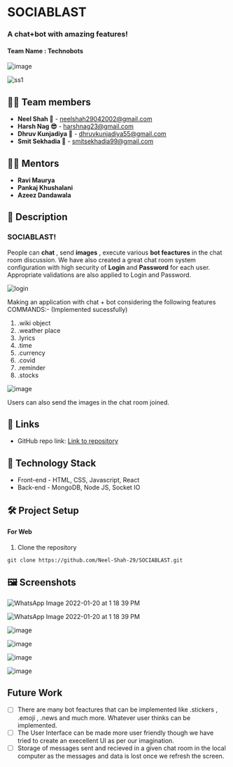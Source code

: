 # **SOCIABLAST**

### A chat+bot with amazing features!


#### Team Name : **Technobots**

![image](https://user-images.githubusercontent.com/84740927/150295636-992b2691-0b6b-406a-926b-aae0d5f97b91.png)

![ss1](https://user-images.githubusercontent.com/84740927/150291855-a2ef4a4f-8968-4a10-89c9-1f655e46f811.jpeg)


## 👩‍💻 Team members

- **Neel Shah 🦉** - neelshah29042002@gmail.com
- **Harsh Nag 😎** - harshnag23@gmail.com
- **Dhruv Kunjadiya 🦊** - dhruvkunjadiya55@gmail.com
- **Smit Sekhadia 🦅** - smitsekhadia99@gmail.com

## 👨‍🏫 Mentors

- **Ravi Maurya**
- **Pankaj Khushalani**
- **Azeez Dandawala**

## 📝 Description

### SOCIABLAST!

People can **chat** , send **images** , execute various **bot feactures** in the chat room discussion. We have also created a great chat room system configuration with high security of **Login** and **Password** for each user. Appropriate validations are also applied to Login and Password.

![login](https://user-images.githubusercontent.com/84740927/150297063-2490c634-100a-46b9-ab06-fc726626b9ec.png)


Making an application with chat + bot considering the following features COMMANDS:-
(Implemented sucessfully)

1) .wiki object
2) .weather place
3) .lyrics
4) .time
5) .currency
6) .covid
7) .reminder
8) .stocks

![image](https://user-images.githubusercontent.com/84740927/150296115-7920d057-25db-497e-9c6f-26f9ee12b997.png)

Users can also send the images in the chat room joined.




## 🔗 Links

- GitHub repo link: [Link to repository](https://github.com/Neel-Shah-29/SOCIABLAST)

## 🤖 Technology Stack

- Front-end - HTML, CSS, Javascript, React
- Back-end - MongoDB, Node JS, Socket IO


## 🛠️ Project Setup

#### For Web

1. Clone the repository
```
git clone https://github.com/Neel-Shah-29/SOCIABLAST.git

```



## 🖼 Screenshots

![WhatsApp Image 2022-01-20 at 1 18 39 PM](https://user-images.githubusercontent.com/84740927/150296409-1f502c9d-6378-4585-8142-87a4ac17ed06.jpeg)

![WhatsApp Image 2022-01-20 at 1 18 39 PM](https://user-images.githubusercontent.com/84740927/150296538-9e714695-5e77-45d1-b60b-be0b4d056d36.jpeg)

![image](https://user-images.githubusercontent.com/84740927/150296651-d99e0341-cd36-4d96-a9bb-90b970887a5f.png)

![image](https://user-images.githubusercontent.com/84740927/150296769-f9c866c3-c151-4aa6-8105-cf7cadad3d3d.png)

![image](https://user-images.githubusercontent.com/84740927/150296794-a10502f5-6f68-488e-9f0e-383b7b8ef0b2.png)

![image](https://user-images.githubusercontent.com/84740927/150296831-992cd43f-0a82-4dfe-9366-f1f12f151555.png)

## Future Work

- [ ] There are many bot feactures that can be implemented like .stickers , .emoji , .news and much more. Whatever user thinks can be implemented.
- [ ] The User Interface can be made more user friendly though we have tried to create an execellent UI as per our imagination.
- [ ] Storage of messages sent and recieved in a given chat room in the local computer as the messages and data is lost once we refresh the screen.
